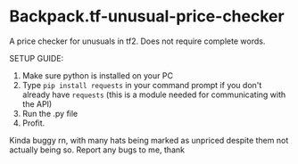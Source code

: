 # Backpack.tf-unusual-price-checker
A price checker for unusuals in tf2. Does not require complete words.


SETUP GUIDE:

1. Make sure python is installed on your PC
2. Type ``pip install requests`` in your command prompt if you don't already have ``requests`` (this is a module needed for communicating with the API)
3. Run the .py file
4. Profit.


Kinda buggy rn, with many hats being marked as unpriced despite them not actually being so. Report any bugs to me, thank
